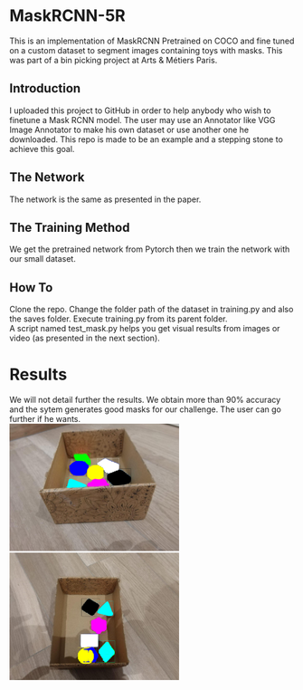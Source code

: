 # MaskRCNN-5R
This is an implementation of MaskRCNN Pretrained on COCO and fine tuned on a custom dataset to segment images containing toys with masks. This was part of a bin picking project at Arts & Métiers Paris. 
## Introduction
I uploaded this project to GitHub in order to help anybody who wish to finetune a Mask RCNN model. The user may use an Annotator like VGG Image Annotator to make his own dataset or use another one he downloaded. This repo is made to be an example and a stepping stone to achieve this goal.
## The Network 
The network is the same as presented in the paper.
## The Training Method 
We get the pretrained network from Pytorch then we train the network with our small dataset.
## How To
Clone the repo. Change the folder path of the dataset in training.py and also the saves folder. Execute training.py from its parent folder.  
A script named test_mask.py helps you get visual results from images or video (as presented in the next section).
# Results 
We will not detail further the results. We obtain more than 90% accuracy and the sytem generates good masks for our challenge. The user can go further if he wants.  
<img src="https://github.com/QuentinDelignon/MaskRCNN-5R/blob/media/result_1.png" width="300" >
<img src="https://github.com/QuentinDelignon/MaskRCNN-5R/blob/media/result_14.png" width="300" >
